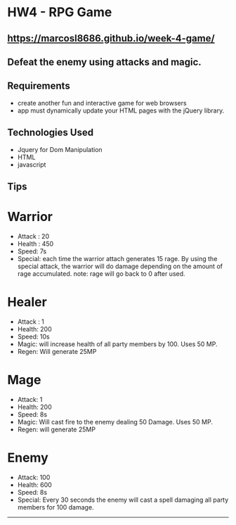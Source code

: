# HW4 - RPG Game

## https://marcosl8686.github.io/week-4-game/

## Defeat the enemy using attacks and magic. 

## Requirements
- create another fun and interactive game for web browsers
- app must dynamically update your HTML pages with the jQuery library.


## Technologies Used
- Jquery for Dom Manipulation
- HTML
- javascript


## Tips

# Warrior
- Attack : 20
- Health : 450
- Speed: 7s
- Special: each time the warrior attach generates 15 rage. By using the special attack, the warrior will do damage depending on the amount of rage accumulated. note: rage will go back to 0 after used.

# Healer
- Attack : 1
- Health: 200
- Speed: 10s
- Magic: will increase health of all party members by 100. Uses 50 MP.
- Regen: Will generate 25MP

# Mage
- Attack: 1
- Health: 200
- Speed: 8s
- Magic: Will cast fire to the enemy dealing 50 Damage. Uses 50 MP.
- Regen: will generate 25MP

# Enemy
 - Attack: 100
 - Health: 600
 - Speed: 8s
 - Special: Every 30 seconds the enemy will cast a spell damaging all party members for 100 damage.
 
-------------
